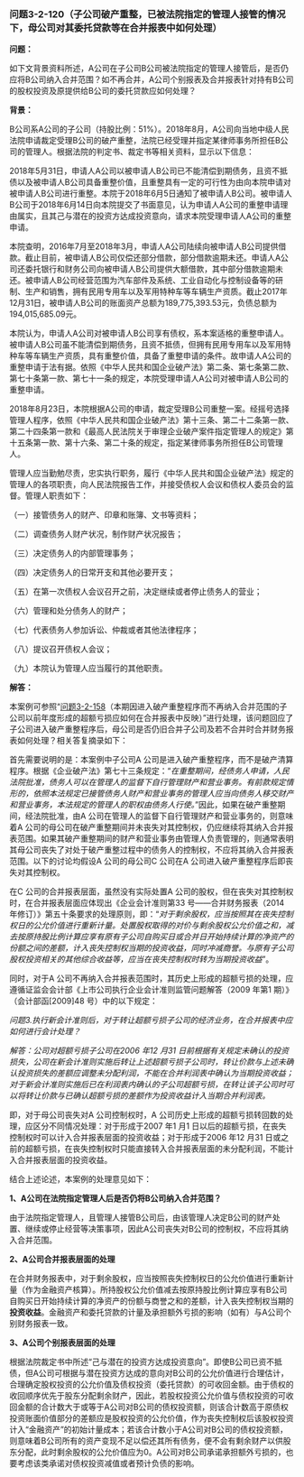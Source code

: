 ### 问题3-2-120（子公司破产重整，已被法院指定的管理人接管的情况下，母公司对其委托贷款等在合并报表中如何处理）

**问题：**

如下文背景资料所述，A公司在子公司B公司被法院指定的管理人接管后，是否仍应将B公司纳入合并范围？如不再合并，A公司个别报表及合并报表针对持有B公司的股权投资及原提供给B公司的委托贷款应如何处理？

**背景：**

B公司系A公司的子公司（持股比例：51%）。2018年8月，A公司向当地中级人民法院申请裁定受理B公司的破产重整，法院已经受理并指定某律师事务所担任B公司的管理人。根据法院的判定书、裁定书等相关资料，显示以下信息：

2018年5月31日，申请人A公司以被申请人B公司已不能清偿到期债务，且资不抵债以及被申请人B公司具备重整价值，且重整具有一定的可行性为由向本院申请对被申请人B公司进行重整。本院于2018年6月5日通知了被申请人B公司。被申请人B公司于2018年6月14日向本院提交了书面意见，认为申请人A公司的重整申请理由属实，且其己与潜在的投资方达成投资意向，请求本院受理申请人A公司的重整申请。

本院查明，2016年7月至2018年3月，申请人A公司陆续向被申请人B公司提供借款。截止目前，被申请人B公司仅偿还部分借款，部分借款逾期未还。申请人A公司还委托银行和财务公司向被申请人B公司提供大额借款，其中部分借款逾期未还。被申请人B公司经营范围为汽车部件及系统、工业自动化与控制设备等的研制、生产和销售，拥有民用专用车以及军用特种车等车辆生产资质。截止2017年12月31日，被申请人B公司的账面资产总额为189,775,393.53元，负债总额为194,015,685.09元。

本院认为，申请人A公司对被申请人B公司享有债权，系本案适格的重整申请人。被申请人B公司虽不能清偿到期债务，且资不抵债，但拥有民用专用车以及军用特种车等车辆生产资质，具有重整价值，具备了重整申请的条件。故申请人A公司的重整申请于法有据。依照《中华人民共和国企业破产法》第二条、第七条第二款、第七十条第一款、第七十一条的规定，本院受理申请人A公司对被申请人B公司的重整申请。

2018年8月23日，本院根据A公司的申请，裁定受理B公司重整一案。经摇号选择管理人程序，依照《中华人民共和国企业破产法》第十三条、第二十二条第一款、第二十四条第一款和《最高人民法院关于审理企业破产案件指定管理人的规定》第十五条第一款、第十六条、第二十条的规定，指定某律师事务所担任B公司管理人。

管理人应当勤勉尽责，忠实执行职务，履行《中华人民共和国企业破产法》规定的管理人的各项职责，向人民法院报告工作，并接受债权人会议和债权人委员会的监督。管理人职责如下：

（一）接管债务人的财产、印章和账簿、文书等资料；

（二）调查债务人财产状况，制作财产状况报告；

（三）决定债务人的内部管理事务；

（四）决定债务人的日常开支和其他必要开支；

（五）在第一次债权人会议召开之前，决定继续或者停止债务人的营业；

（六）管理和处分债务人的财产；

（七）代表债务人参加诉讼、仲裁或者其他法律程序；

（八）提议召开债权人会议；

（九）本院认为管理人应当履行的其他职责。

**解答：**

本案例可参照“[问题3-2-158](#问题3-2-158本期因进入破产重整程序而不再纳入合并范围的子公司以前年度形成的超额亏损应如何在合并报表中反映)（本期因进入破产重整程序而不再纳入合并范围的子公司以前年度形成的超额亏损应如何在合并报表中反映）”进行处理，该问题回应了子公司进入破产重整程序后，母公司是否仍旧合并子公司及若不合并时合并财务报表如何处理？相关答复摘录如下：

首先需要说明的是：本案例中子公司A
公司是进入破产重整程序，而不是破产清算程序。根据《企业破产法》第七十三条规定：“*在重整期间，经债务人申请，人民法院批准，债务人可以在管理人的监督下自行管理财产和营业事务。有前款规定情形的，依照本法规定已接管债务人财产和营业事务的管理人应当向债务人移交财产和营业事务，本法规定的管理人的职权由债务人行使。*”因此，如果在破产重整期间，经法院批准，由A
公司在管理人的监督下自行管理财产和营业事务的，则意味着A
公司的母公司在破产重整期间并未丧失对其控制权，仍应继续将其纳入合并报表范围。如果其破产重整期间的财产和营业事务由管理人负责管理的，则通常表明其母公司丧失了对处于破产重整过程中的债务人的控制权，不应将其纳入合并报表范围。以下的讨论均假设A
公司的母公司C 公司在A 公司进入破产重整程序后即丧失对其控制权。

在C 公司的合并报表层面，虽然没有实际处置A
公司的股权，但在丧失对其控制权时，在合并报表层面应体现出《企业会计准则第33
号——合并财务报表（2014
年修订）》第五十条要求的处理原则，即：“*对于剩余股权，应当按照其在丧失控制权日的公允价值进行重新计量。处置股权取得的对价与剩余股权公允价值之和，减去按原持股比例计算应享有原有子公司自购买日或合并日开始持续计算的净资产的份额之间的差额，计入丧失控制权当期的投资收益，同时冲减商誉。与原有子公司股权投资相关的其他综合收益等，应当在丧失控制权时转为当期投资收益*”。

同时，对于A
公司不再纳入合并报表范围时，其历史上形成的超额亏损的处理，应遵循证监会会计部《上市公司执行企业会计准则监管问题解答（2009
年第1 期）》（会计部函[2009]48 号）中的以下规定：

*问题3.执行新会计准则后，对于转让超额亏损子公司的经济业务，在合并报表中应如何进行会计处理？*

*解答：公司对超额亏损子公司在2006 年12 月31
日前根据有关规定未确认的投资损失，公司在新会计准则实施后转让上述超额亏损子公司时，转让价款与上述未确认投资损失的差额应调整未分配利润，不能在合并利润表中确认为当期投资收益；对于新会计准则实施后已在利润表内确认的子公司超额亏损，在转让该子公司时可以将转让价款与已确认超额亏损的差额作为投资收益计入当期合并利润表。*

即，对于母公司丧失对A 公司控制权时，A
公司历史上形成的超额亏损转回数的处理，应区分不同情况处理：对于形成于2007 年1 月1
日以后的超额亏损，在丧失控制权时可以计入合并报表层面的投资收益；对于形成于2006
年12 月31
日或之前的超额亏损，在丧失控制权时只能直接转入合并报表层面的未分配利润，不能计入合并报表层面的投资收益。

结合上述论述，本案例的处理意见如下：

**1、A公司在法院指定管理人后是否仍将B公司纳入合并范围？**

由于法院指定管理人，且管理人接管B公司后，由该管理人决定B公司的财产处置、继续或停止经营等决策事项，因此A公司丧失对B公司的控制权，不应将其纳入合并范围。

**2、A公司合并报表层面的处理**

在合并财务报表中，对于剩余股权，应当按照丧失控制权日的公允价值进行重新计量（作为金融资产核算）。所持股权公允价值减去按原持股比例计算应享有B公司自购买日开始持续计算的净资产的份额与商誉之和的差额，计入丧失控制权当期的**投资收益**。金融资产和委托贷款的计量及承担额外亏损的影响（如有）与A公司个别财务报表一致。

**3、A公司个别报表层面的处理**

根据法院裁定书中所述“己与潜在的投资方达成投资意向”。即使B公司已资不抵债，但A公司可根据与潜在投资方达成的意向对B公司的公允价值进行合理估计，合理确定股权投资的公允价值及债权投资（委托贷款）的可收回金额。由于债权的收回顺序优先于股东分配剩余财产，因此，若股权投资公允价值与债权投资的可收回金额的合计数大于或等于A公司对B公司的债权投资额，则该合计数高于原债权投资账面价值部分的差额应是股权投资的公允价值，作为丧失控制权后该股权投资计入“金融资产”的初始计量成本；若该合计数小于A公司对B公司的债权投资额，则意味着B公司所有的资产变现不足以偿还其所有债务，便不会有剩余财产以供股东分配，此时剩余股权的公允价值应为0。A公司对B公司承诺承担额外亏损的，也要考虑该类承诺对债权投资减值或者预计负债的影响。